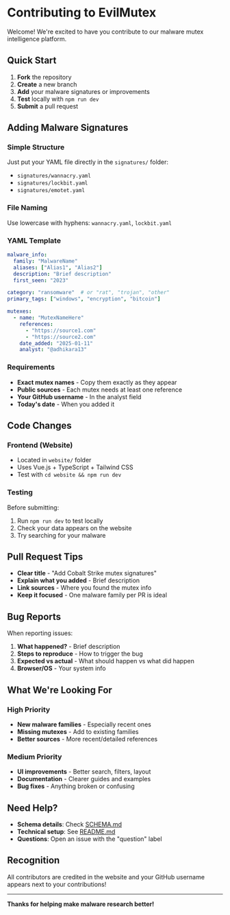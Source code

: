 # Contributing to EvilMutex

Welcome! We're excited to have you contribute to our malware mutex intelligence platform.

## Quick Start

1. **Fork** the repository
2. **Create** a new branch
3. **Add** your malware signatures or improvements
4. **Test** locally with `npm run dev`
5. **Submit** a pull request

## Adding Malware Signatures

### Simple Structure
Just put your YAML file directly in the `signatures/` folder:
- `signatures/wannacry.yaml`
- `signatures/lockbit.yaml`
- `signatures/emotet.yaml`

### File Naming
Use lowercase with hyphens: `wannacry.yaml`, `lockbit.yaml`

### YAML Template
```yaml
malware_info:
  family: "MalwareName"
  aliases: ["Alias1", "Alias2"]
  description: "Brief description"
  first_seen: "2023"

category: "ransomware"  # or "rat", "trojan", "other"
primary_tags: ["windows", "encryption", "bitcoin"]

mutexes:
  - name: "MutexNameHere"
    references:
      - "https://source1.com"
      - "https://source2.com"
    date_added: "2025-01-11"
    analyst: "@adhikara13"
```

### Requirements
- **Exact mutex names** - Copy them exactly as they appear
- **Public sources** - Each mutex needs at least one reference
- **Your GitHub username** - In the analyst field
- **Today's date** - When you added it

## Code Changes

### Frontend (Website)
- Located in `website/` folder
- Uses Vue.js + TypeScript + Tailwind CSS
- Test with `cd website && npm run dev`

### Testing
Before submitting:
1. Run `npm run dev` to test locally
2. Check your data appears on the website
3. Try searching for your malware

## Pull Request Tips

- **Clear title** - "Add Cobalt Strike mutex signatures"
- **Explain what you added** - Brief description
- **Link sources** - Where you found the mutex info
- **Keep it focused** - One malware family per PR is ideal

## Bug Reports

When reporting issues:
1. **What happened?** - Brief description
2. **Steps to reproduce** - How to trigger the bug
3. **Expected vs actual** - What should happen vs what did happen
4. **Browser/OS** - Your system info

## What We're Looking For

### High Priority
- **New malware families** - Especially recent ones
- **Missing mutexes** - Add to existing families
- **Better sources** - More recent/detailed references

### Medium Priority
- **UI improvements** - Better search, filters, layout
- **Documentation** - Clearer guides and examples
- **Bug fixes** - Anything broken or confusing

## Need Help?

- **Schema details**: Check [SCHEMA.md](SCHEMA.md)
- **Technical setup**: See [README.md](../README.md)
- **Questions**: Open an issue with the "question" label

## Recognition

All contributors are credited in the website and your GitHub username appears next to your contributions!

---

**Thanks for helping make malware research better!** 